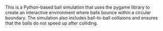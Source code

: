 This is a Python-based ball simulation that uses the pygame library to create an interactive environment where balls bounce within a circular boundary. The simulation also includes ball-to-ball collisions and ensures that the balls do not speed up after colliding.
